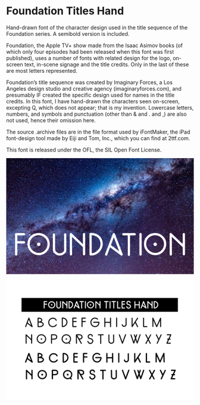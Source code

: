 # Foundation Titles Hand
Hand-drawn font of the character design used in the title sequence of the Foundation series. A semibold version is included.

Foundation, the Apple TV+ show made from the Isaac Asimov books (of which only four episodes had been released when this font was first published), uses a number of fonts with related design for the logo, on-screen text, in-scene signage and the title credits.  Only in the last of these are most letters represented.

Foundation’s title sequence was created by Imaginary Forces, a Los Angeles design studio and creative agency (imaginaryforces.com), and presumably IF created the specific design used for names in the title credits.  In this font, I have hand-drawn the characters seen on-screen, excepting Q, which does not appear; that is my invention.  Lowercase letters, numbers, and symbols and punctuation (other than & and . and ,) are also not used, hence their omission here.

The source .archive files are in the file format used by iFontMaker, the iPad font-design tool made by Eiji and Tom, Inc., which you can find at 2ttf.com.

This font is released under the OFL, the SIL Open Font License.

!["Foundation" set over photo of galaxy](samples/Fdtn-galaxy.png?raw=true "Foundation font")

![The normal and semibold characters](samples/Foundation_Titles_Hand_alphabet.jpg?raw=true "Foundation alphabet")
